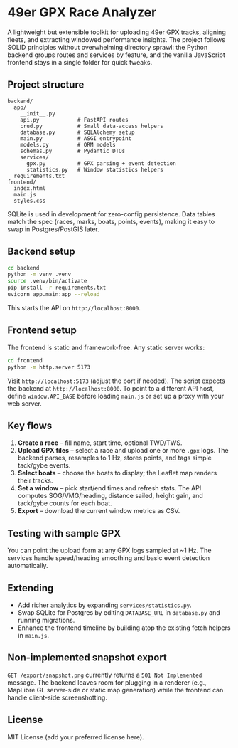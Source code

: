 # 49er GPX Race Analyzer

A lightweight but extensible toolkit for uploading 49er GPX tracks, aligning fleets, and extracting windowed performance insights. The project follows SOLID principles without overwhelming directory sprawl: the Python backend groups routes and services by feature, and the vanilla JavaScript frontend stays in a single folder for quick tweaks.

## Project structure

```
backend/
  app/
    __init__.py
    api.py            # FastAPI routes
    crud.py           # Small data-access helpers
    database.py       # SQLAlchemy setup
    main.py           # ASGI entrypoint
    models.py         # ORM models
    schemas.py        # Pydantic DTOs
    services/
      gpx.py          # GPX parsing + event detection
      statistics.py   # Window statistics helpers
  requirements.txt
frontend/
  index.html
  main.js
  styles.css
```

SQLite is used in development for zero-config persistence. Data tables match the spec (races, marks, boats, points, events), making it easy to swap in Postgres/PostGIS later.

## Backend setup

```bash
cd backend
python -m venv .venv
source .venv/bin/activate
pip install -r requirements.txt
uvicorn app.main:app --reload
```

This starts the API on `http://localhost:8000`.

## Frontend setup

The frontend is static and framework-free. Any static server works:

```bash
cd frontend
python -m http.server 5173
```

Visit `http://localhost:5173` (adjust the port if needed). The script expects the backend at `http://localhost:8000`. To point to a different API host, define `window.API_BASE` before loading `main.js` or set up a proxy with your web server.

## Key flows

1. **Create a race** – fill name, start time, optional TWD/TWS.
2. **Upload GPX files** – select a race and upload one or more `.gpx` logs. The backend parses, resamples to 1 Hz, stores points, and tags simple tack/gybe events.
3. **Select boats** – choose the boats to display; the Leaflet map renders their tracks.
4. **Set a window** – pick start/end times and refresh stats. The API computes SOG/VMG/heading, distance sailed, height gain, and tack/gybe counts for each boat.
5. **Export** – download the current window metrics as CSV.

## Testing with sample GPX

You can point the upload form at any GPX logs sampled at ~1 Hz. The services handle speed/heading smoothing and basic event detection automatically.

## Extending

* Add richer analytics by expanding `services/statistics.py`.
* Swap SQLite for Postgres by editing `DATABASE_URL` in `database.py` and running migrations.
* Enhance the frontend timeline by building atop the existing fetch helpers in `main.js`.

## Non-implemented snapshot export

`GET /export/snapshot.png` currently returns a `501 Not Implemented` message. The backend leaves room for plugging in a renderer (e.g., MapLibre GL server-side or static map generation) while the frontend can handle client-side screenshotting.

## License

MIT License (add your preferred license here).

